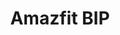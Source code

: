 ---
title: Amazfit BIP
description: Un reloj inteligente que cumple con los quesitos minimos por un precio bastante asequible.
image: ./img/BIP.jpg
link: https://es.amazfit.com/bip.html
price: 50€
---